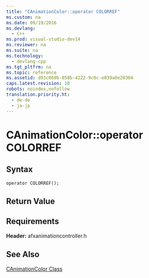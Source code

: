 ```yaml
---
title: "CAnimationColor::operator COLORREF"
ms.custom: na
ms.date: 09/19/2016
ms.devlang: 
  - C++
ms.prod: visual-studio-dev14
ms.reviewer: na
ms.suite: na
ms.technology: 
  - devlang-cpp
ms.tgt_pltfrm: na
ms.topic: reference
ms.assetid: d93c060b-058b-4222-9c0c-e839a0e20304
caps.latest.revision: 10
robots: noindex,nofollow
translation.priority.ht: 
  - de-de
  - ja-jp
---
```

# CAnimationColor::operator COLORREF
## Syntax  
  
```  
operator COLORREF();  
```  
  
## Return Value  
  
## Requirements  
 **Header:** afxanimationcontroller.h  
  
## See Also  
 [CAnimationColor Class](../vs140/CAnimationColor-Class.md)